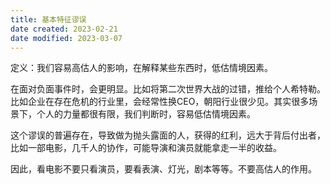 ```yaml
---
title: 基本特征谬误
date created: 2023-02-21
date modified: 2023-03-07
---
```


定义：我们容易高估人的影响，在解释某些东西时，低估情境因素。

在面对负面事件时，会更明显。比如将第二次世界大战的过错，推给个人希特勒。比如企业在存在危机的行业里，会经常性换CEO，朝阳行业很少见。其实很多场景下，个人的力量都很有限，我们判断时，容易低估情境因素。

这个谬误的普遍存在，导致做为抛头露面的人，获得的红利，远大于背后付出者，比如一部电影，几千人的协作，可能导演和演员就能拿走一半的收益。

因此，看电影不要只看演员，要看表演、灯光，剧本等等。不要高估人的作用。
